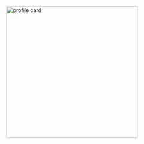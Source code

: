 

<img width="350" alt="profile card" src="https://github.com/user-attachments/assets/c9406d6f-a6f1-49ac-adae-e83ade655169">
